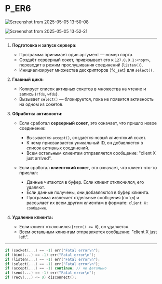 # P_ER6

![Screenshot from 2025-05-05 13-50-08](https://github.com/user-attachments/assets/ac3ac337-ec65-4df3-9d5e-1246c2ad10b1)


![Screenshot from 2025-05-05 13-52-21](https://github.com/user-attachments/assets/310795e0-2f45-4265-a8c3-f983c6d2523b)


---

1. **Подготовка и запуск сервера:**

   * Программа принимает один аргумент — номер порта.
   * Создаёт серверный сокет, привязывает его к `127.0.0.1:<порт>`, переводит в режим прослушивания соединений (`listen()`).
   * Инициализирует множества дескрипторов (`fd_set`) для `select()`.

2. **Главный цикл:**

   * Копирует список активных сокетов в множества на чтение и запись (`rfds`, `wfds`).
   * Вызывает `select()` — блокируется, пока не появится активность на одном из сокетов.

3. **Обработка активности:**

   * Если сработал **серверный сокет**, это означает, что пришло новое соединение:

     * Вызывается `accept()`, создаётся новый клиентский сокет.
     * К нему присваивается уникальный ID, он добавляется в список активных соединений.
     * Всем остальным клиентам отправляется сообщение: "client X just arrived".

   * Если сработал **клиентский сокет**, это означает, что клиент что-то прислал:

     * Данные читаются в буфер. Если клиент отключился, его удаляют.
     * Если данные получены, они добавляются в буфер клиента.
     * Программа извлекает отдельные сообщения (по `\n`) и рассылает их всем другим клиентам в формате:
       `client X: сообщение`.

4. **Удаление клиента:**

   * Если клиент отключился (`recv() <= 0`), он удаляется.
   * Всем остальным клиентам отправляется сообщение: "client X just left".

---


```c
if (socket(...) == -1) err("Fatal error\n");
if (bind(...) == -1) err("Fatal error\n");
if (listen(...) == -1) err("Fatal error\n");
if (select(...) == -1) err("Fatal error\n");
if (accept(...) == -1) continue; // не фатально
if (send(...) == -1) err("Fatal error\n");
if (recv(...) <= 0) disconnect();
```
